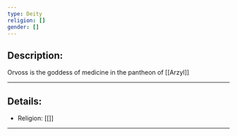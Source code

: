 ```yaml
---
type: Deity
religion: []
gender: []
---
```


## Description:

Orvoss is the goddess of medicine in the pantheon of [[Arzyl]]


---
## Details:
- Religion: [[]]

---

